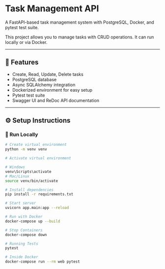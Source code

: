 # Task Management API

A FastAPI-based task management system with PostgreSQL, Docker, and pytest test suite.

This project allows you to manage tasks with CRUD operations. It can run locally or via Docker.

---

## 🚀 Features
- Create, Read, Update, Delete tasks
- PostgreSQL database
- Async SQLAlchemy integration
- Dockerized environment for easy setup
- Pytest test suite
- Swagger UI and ReDoc API documentation


---

## ⚙️ Setup Instructions

### 🔹 Run Locally
```bash
# Create virtual environment
python -m venv venv

# Activate virtual environment

# Windows
venv\Scripts\activate
# Mac/Linux
source venv/bin/activate

# Install dependencies
pip install -r requirements.txt

# Start server
uvicorn app.main:app --reload

# Run with Docker
docker-compose up --build

# Stop Containers
docker-compose down

# Running Tests
pytest

# Inside Docker
docker-compose run --rm web pytest
